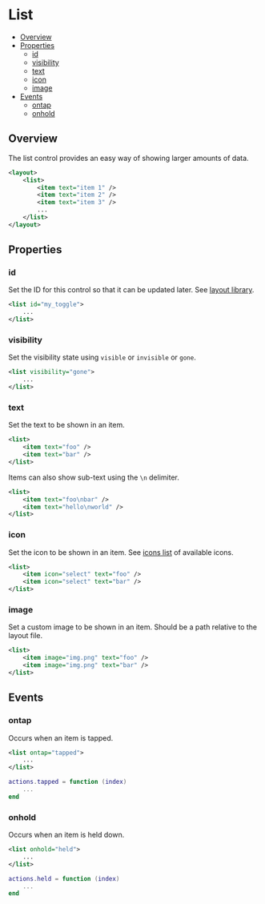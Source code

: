 ﻿
# List
* [Overview](#overview)
* [Properties](#properties)
	* [id](#id)
	* [visibility](#visibility)
	* [text](#text)
	* [icon](#icon)
	* [image](#image)
* [Events](#events)
	* [ontap](#ontap)
	* [onhold](#onhold)



## Overview
The list control provides an easy way of showing larger amounts of data.

````xml
<layout>
    <list>
        <item text="item 1" />
        <item text="item 2" />
        <item text="item 3" />
        ...
    </list>
</layout>
````



## Properties



### id
Set the ID for this control so that it can be updated later. See [layout library](/libs/layout.md).

````xml
<list id="my_toggle">
    ...
</list>
````



### visibility
Set the visibility state using ``visible`` or ``invisible`` or ``gone``.

````xml
<list visibility="gone">
    ...
</list>
````



### text
Set the text to be shown in an item.

````xml
<list>
    <item text="foo" />
    <item text="bar" />
</list>
````

Items can also show sub-text using the ``\n`` delimiter.

````xml
<list>
    <item text="foo\nbar" />
    <item text="hello\nworld" />
</list>
````



### icon
Set the icon to be shown in an item. See [icons list](/res/icons.md) of available icons.

````xml
<list>
    <item icon="select" text="foo" />
    <item icon="select" text="bar" />
</list>
````



### image
Set a custom image to be shown in an item. Should be a path relative to the layout file.

````xml
<list>
    <item image="img.png" text="foo" />
    <item image="img.png" text="bar" />
</list>
````



## Events



### ontap
Occurs when an item is tapped.

````xml
<list ontap="tapped">
    ...
</list>
````

````lua
actions.tapped = function (index)
    ...
end
````



### onhold
Occurs when an item is held down.

````xml
<list onhold="held">
    ...
</list>
````

````lua
actions.held = function (index)
    ...
end
````


